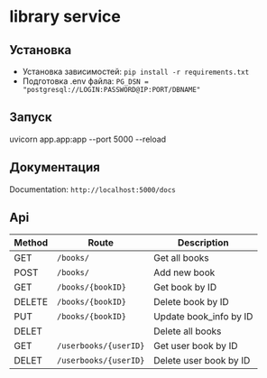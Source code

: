 # library service
## Установка
- Установка зависимостей: `pip install -r requirements.txt `
- Подготовка .env файла: `PG_DSN = "postgresql://LOGIN:PASSWORD@IP:PORT/DBNAME"`

## Запуск
uvicorn app.app:app --port 5000 --reload

## Документация
Documentation: `http://localhost:5000/docs`


## Api
| Method | Route           | Description        |
|--------|-----------------|--------------------|
| GET    | `/books/`       | Get all books     |
| POST   | `/books/`       | Add new book       |
| GET    | `/books/{bookID}` | Get book by ID    |
| DELETE | `/books/{bookID}` | Delete book by ID |
| PUT    | `/books/{bookID}` | Update book_info by ID |
| DELET |  | Delete all books |
| GET    | `/userbooks/{userID}` | Get user book by ID    |
| DELET |  `/userbooks/{userID}`| Delete user book by ID |
